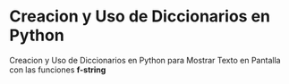 # Creacion y Uso de Diccionarios en Python
Creacion y Uso de Diccionarios en Python para Mostrar Texto en Pantalla con las funciones **f-string**